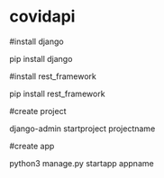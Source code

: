 # covidapi
#install django

pip install django

#install rest_framework

pip install rest_framework

#create project

django-admin startproject projectname

#create app

python3 manage.py startapp appname

